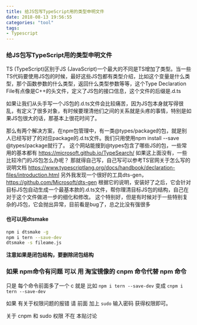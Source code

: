 ```yaml
---
title: 给JS包写TypeScript用的类型申明文件
date: 2018-08-13 19:56:55
categories: "tool"
tags:
- Typescript
---
```


### 给JS包写TypeScript用的类型申明文件

TS (TypeScript)区别于JS (JavaScript)一个最大的不同是TS增加了类型。当一些TS代码要使用JS包的时候，最好这些JS包都有类型介绍，比如这个变量是什么类型，那个函数参数的什么类型，返回什么类型参数等等，这个Type Declaration File有点像是C++的头文件，定义了JS包的接口信息，这个文件的后缀是.d.ts

<!-- more -->

如果让我们从头手写一个JS包的.d.ts文件会比较痛苦，因为JS包本身就写得很乱，有定义了很多对象，有时候要理清他们之间的关系就是头疼的事情，特别是如果JS包很大的话，那基本上很花时间了。

那么有两个解决方案，在npm包管理中，有一类@types/package的包，就是别人已经写好了的对应package的.d.ts文件。我们只用使用npm install --save @types/package就行了。
这个网站能搜到@types包含了哪些JS的包，一些常用的基本都有
https://microsoft.github.io/TypeSearch/
如果这上面没有，一些比较冷门的JS包怎么办呢？
那就得自己写，自己写可以参考TS官网关于怎么写的说明文档
https://www.typescriptlang.org/docs/handbook/declaration-files/introduction.html
另外我发现一个很好的工具dts-gen，
https://github.com/Microsoft/dts-gen
根据它的说明，安装好了之后，它会针对目标JS包自动生成一个最基本款的.d.ts文件，帮你理清目标JS包的结构，自己在对于这个文件做进一步的细化和修改。
这个特别好，但是有时候对于一些特别复杂的JS包，它会抛出异常，目前看是bug了，总之比没有强很多



#### 也可以用dtsmake

```bash
npm i dtsmake -g
npm i tern --save-dev
dtsmake -s fileame.js
```

**注意如果是闭包结构，要删除闭包结构**



### 如果 npm命令有问题 可以 用 淘宝镜像的 cnpm 命令代替 npm 命令  

只是 每个命令前面多了一个 c 就是  比如  `npm i tern --save-dev` 变成 `cnpm i tern --save-dev`

如果 有关于权限问题的报错 请 前面 加上 `sudo`  输入密码 获得权限即可。



关于 cnpm 和 sudo 权限  不在 本贴讨论